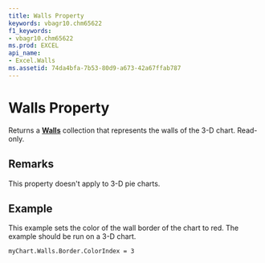```yaml
---
title: Walls Property
keywords: vbagr10.chm65622
f1_keywords:
- vbagr10.chm65622
ms.prod: EXCEL
api_name:
- Excel.Walls
ms.assetid: 74da4bfa-7b53-80d9-a673-42a67ffab787
---
```



# Walls Property

Returns a  **[Walls](walls-object.md)** collection that represents the walls of the 3-D chart. Read-only.


## Remarks

This property doesn't apply to 3-D pie charts.


## Example

This example sets the color of the wall border of the chart to red. The example should be run on a 3-D chart.


```
myChart.Walls.Border.ColorIndex = 3
```


